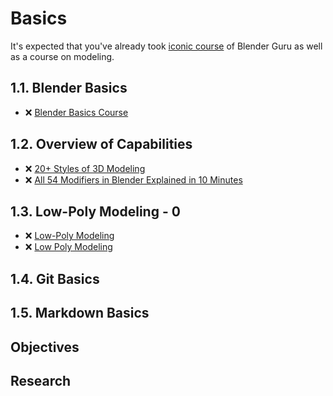 # Basics

It's expected that you've already took [iconic course](https://www.youtube.com/playlist?list=PLjEaoINr3zgFX8ZsChQVQsuDSjEqdWMAD) of Blender Guru as well as a course on modeling.

## 1.1. Blender Basics

- ❌ [Blender Basics Course](https://www.youtube.com/playlist?list=PL3GeP3YLZn5ixsnIOIx9tB4v6s-rsw48X)

## 1.2. Overview of Capabilities

- ❌ [20+ Styles of 3D Modeling](https://www.youtube.com/watch?v=DeHasEMCzcc)
- ❌ [All 54 Modifiers in Blender Explained in 10 Minutes](https://www.youtube.com/watch?v=idcFMhoSdIc)

## 1.3. Low-Poly Modeling - 0

- ❌ [Low-Poly Modeling](https://www.youtube.com/playlist?list=PLeb33PCuqDdfB7N8pokJrAc_7xAzdVOzl)
- ❌ [Low Poly Modeling](https://www.youtube.com/playlist?list=PLn3ukorJv4vsPy9J9x4--pat6jaPqNm11)

## 1.4. Git Basics

## 1.5. Markdown Basics

## Objectives

<!-- - 2.1. ❌ 6 different color schemas -->

## Research

<!-- - ❌ Tool for color schema analyzes -->
